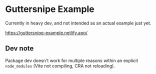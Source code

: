 # Guttersnipe Example

Currently in heavy dev, and not intended as an actual example just yet.

https://guttersnipe-example.netlify.app/

## Dev note

Package dev doesn't work for multiple reasons within an explicit `node_modules` (Vite not compiling, CRA not reloading).
